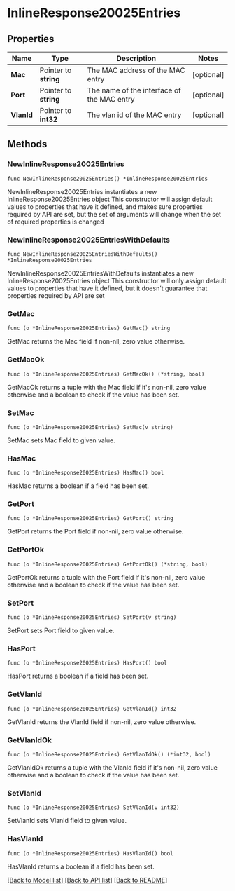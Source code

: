# InlineResponse20025Entries

## Properties

Name | Type | Description | Notes
------------ | ------------- | ------------- | -------------
**Mac** | Pointer to **string** | The MAC address of the MAC entry | [optional] 
**Port** | Pointer to **string** | The name of the interface of the MAC entry | [optional] 
**VlanId** | Pointer to **int32** | The vlan id of the MAC entry | [optional] 

## Methods

### NewInlineResponse20025Entries

`func NewInlineResponse20025Entries() *InlineResponse20025Entries`

NewInlineResponse20025Entries instantiates a new InlineResponse20025Entries object
This constructor will assign default values to properties that have it defined,
and makes sure properties required by API are set, but the set of arguments
will change when the set of required properties is changed

### NewInlineResponse20025EntriesWithDefaults

`func NewInlineResponse20025EntriesWithDefaults() *InlineResponse20025Entries`

NewInlineResponse20025EntriesWithDefaults instantiates a new InlineResponse20025Entries object
This constructor will only assign default values to properties that have it defined,
but it doesn't guarantee that properties required by API are set

### GetMac

`func (o *InlineResponse20025Entries) GetMac() string`

GetMac returns the Mac field if non-nil, zero value otherwise.

### GetMacOk

`func (o *InlineResponse20025Entries) GetMacOk() (*string, bool)`

GetMacOk returns a tuple with the Mac field if it's non-nil, zero value otherwise
and a boolean to check if the value has been set.

### SetMac

`func (o *InlineResponse20025Entries) SetMac(v string)`

SetMac sets Mac field to given value.

### HasMac

`func (o *InlineResponse20025Entries) HasMac() bool`

HasMac returns a boolean if a field has been set.

### GetPort

`func (o *InlineResponse20025Entries) GetPort() string`

GetPort returns the Port field if non-nil, zero value otherwise.

### GetPortOk

`func (o *InlineResponse20025Entries) GetPortOk() (*string, bool)`

GetPortOk returns a tuple with the Port field if it's non-nil, zero value otherwise
and a boolean to check if the value has been set.

### SetPort

`func (o *InlineResponse20025Entries) SetPort(v string)`

SetPort sets Port field to given value.

### HasPort

`func (o *InlineResponse20025Entries) HasPort() bool`

HasPort returns a boolean if a field has been set.

### GetVlanId

`func (o *InlineResponse20025Entries) GetVlanId() int32`

GetVlanId returns the VlanId field if non-nil, zero value otherwise.

### GetVlanIdOk

`func (o *InlineResponse20025Entries) GetVlanIdOk() (*int32, bool)`

GetVlanIdOk returns a tuple with the VlanId field if it's non-nil, zero value otherwise
and a boolean to check if the value has been set.

### SetVlanId

`func (o *InlineResponse20025Entries) SetVlanId(v int32)`

SetVlanId sets VlanId field to given value.

### HasVlanId

`func (o *InlineResponse20025Entries) HasVlanId() bool`

HasVlanId returns a boolean if a field has been set.


[[Back to Model list]](../README.md#documentation-for-models) [[Back to API list]](../README.md#documentation-for-api-endpoints) [[Back to README]](../README.md)


